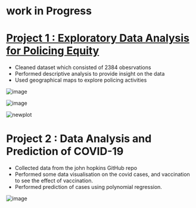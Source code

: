 # work in Progress
# [Project 1 : Exploratory Data Analysis for Policing Equity](https://github.com/msbee/P1)
* Cleaned dataset which consisted of 2384 obesrvations 
* Performed descriptive analysis to provide insight on the data
* Used geographical maps to explore policing activities 

![image](https://user-images.githubusercontent.com/37641339/153861958-205e4c4d-13cf-4ffc-a22c-d3a4e073eb8a.png)

![image](https://user-images.githubusercontent.com/37641339/153862621-7df5a7ae-08eb-4473-9cce-d4284da36a66.png)

![newplot](https://user-images.githubusercontent.com/37641339/153863495-340f5909-e42d-47c3-9b65-090c536c7956.png)

# Project 2 : Data Analysis and Prediction of COVID-19
* Collected data from the john hopkins GitHub repo 
* Performed some data visualisation on the covid cases, and vaccination to see the effect of vaccination.
* Performed prediction of cases using polynomial regression.

 ![image](https://user-images.githubusercontent.com/37641339/153885540-75ba613b-981b-4a11-a256-2d0054adb687.png)

 
